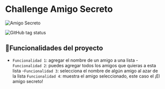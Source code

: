 # Challenge Amigo Secreto
![Amigo Secreto](https://cdn-icons-png.flaticon.com/512/4473/4473897.png)

<img alt="GitHub tag status" src="https://img.shields.io/github/checks-status/Daniel%20Sajvin/https%3A%2F%2Fgithub.com%2FDanielSajvin%2Fchallenge-amigo-secreto/Desarrollo">

## :hammer:Funcionalidades del proyecto

- `Funcionalidad 1`: agregar el nombre de un amigo a una lista -`Funcionalidad 2`: puedes agregar todos los amigos que quieras a esta lista -`Funcionalidad 3`: selecciona el nombre de algún amigo al azar de la lista `Funcionalidad 4`: muestra el amigo seleccionado, este caso el ¡El amigo secreto! 
